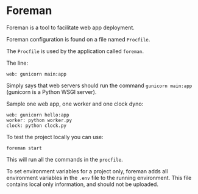 # Foreman

Foreman is a tool to facilitate web app deployment.

Foreman configuration is found on a file named `Procfile`.

The `Procfile` is used by the application called `foreman`.

The line:

    web: gunicorn main:app

Simply says that web servers should run the command `gunicorn main:app` (gunicorn is a Python WSGI server).

Sample one web app, one worker and one clock dyno:

    web: gunicorn hello:app
    worker: python worker.py
    clock: python clock.py

To test the project locally you can use:

    foreman start

This will run all the commands in the `procfile`.

To set environment variables for a project only,
foreman adds all environment variables in the `.env` file to the running environment.
This file contains local only information, and should not be uploaded.

